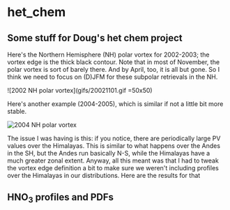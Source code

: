 # het_chem
## Some stuff for Doug's het chem project

Here's the Northern Hemisphere (NH) polar vortex for 2002-2003; the vortex edge is the thick black contour. Note that in most of November, the polar vortex is sort of barely there. And by April, too, it is all but gone. So I think we need to focus on (D)JFM for these subpolar retrievals in the NH. 

![2002 NH polar vortex](gifs/20021101.gif =50x50)

Here's another example (2004-2005), which is similar if not a little bit more stable.

![2004 NH polar vortex](gifs/20041101.gif)

The issue I was having is this: if you notice, there are periodically large PV values over the Himalayas. This is similar to what happens over the Andes in the SH, but the Andes run basically N-S, while the Himalayas have a much greater zonal extent. Anyway, all this meant was that I had to tweak the vortex edge definition a bit to make sure we weren't including profiles over the Himalayas in our distributions. Here are the results for that

## HNO<sub>3</sub> profiles and PDFs

